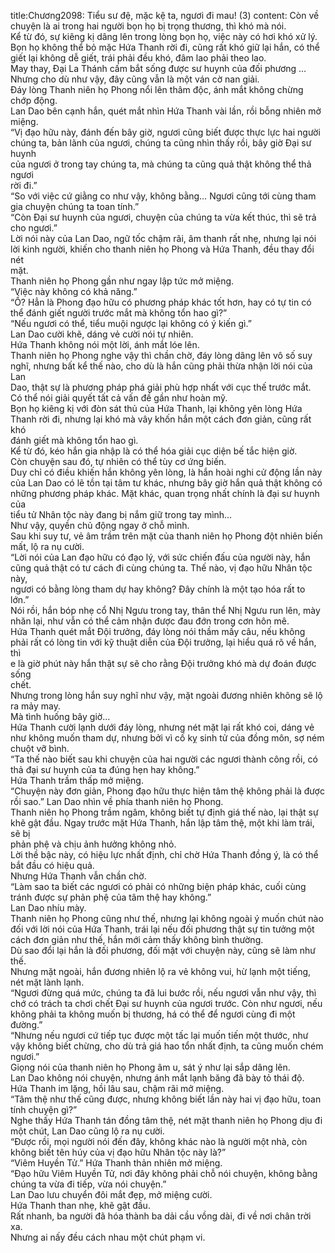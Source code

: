 title:Chương2098: Tiểu sư đệ, mặc kệ ta, ngươi đi mau! (3)
content:
Còn về chuyện là ai trong hai người bọn họ bị trọng thương, thì khó mà nói.<br>Kể từ đó, sự kiêng kị dâng lên trong lòng bọn họ, việc này có hơi khó xử lý.<br>Bọn họ không thể bỏ mặc Hứa Thanh rời đi, cũng rất khó giữ lại hắn, có thể<br>giết lại không dễ giết, trái phải đều khó, đâm lao phải theo lao.<br>May thay, Đại La Thánh cấm bắt sống được sư huynh của đối phương …<br>Nhưng cho dù như vậy, đây cũng vẫn là một ván cờ nan giải.<br>Đáy lòng Thanh niên họ Phong nổi lên thâm độc, ánh mắt không chừng<br>chớp động.<br>Lan Dao bên cạnh hắn, quét mắt nhìn Hứa Thanh vài lần, rồi bỗng nhiên mở<br>miệng.<br>“Vị đạo hữu này, đánh đến bây giờ, ngươi cũng biết được thực lực hai người<br>chúng ta, bản lãnh của ngươi, chúng ta cũng nhìn thấy rồi, bây giờ Đại sư huynh<br>của ngươi ở trong tay chúng ta, mà chúng ta cũng quả thật không thể thả ngươi<br>rời đi.”<br>“So với việc cứ giằng co như vậy, không bằng… Ngươi cũng tới cùng tham<br>gia chuyện chúng ta toan tính.”<br>“Còn Đại sư huynh của ngươi, chuyện của chúng ta vừa kết thúc, thì sẽ trả<br>cho ngươi.”<br>Lời nói này của Lan Dao, ngữ tốc chậm rãi, âm thanh rất nhẹ, nhưng lại nói<br>lời kinh người, khiến cho thanh niên họ Phong và Hứa Thanh, đều thay đổi nét<br>mặt.<br>Thanh niên họ Phong gần như ngay lập tức mở miệng.<br>“Việc này không có khả năng.”<br>“Ồ? Hẳn là Phong đạo hữu có phương pháp khác tốt hơn, hay có tự tin có<br>thể đánh giết người trước mắt mà không tổn hao gì?”<br>“Nếu ngươi có thể, tiểu muội ngược lại không có ý kiến gì.”<br>Lan Dao cười khẽ, dáng vẻ cười nói tự nhiên.<br>Hứa Thanh không nói một lời, ánh mắt lóe lên.<br>Thanh niên họ Phong nghe vậy thì chần chờ, đáy lòng dâng lên vô số suy<br>nghĩ, nhưng bất kể thế nào, cho dù là hắn cũng phải thừa nhận lời nói của Lan<br>Dao, thật sự là phương pháp phá giải phù hợp nhất với cục thế trước mắt.<br>Có thể nói giải quyết tất cả vấn đề gần như hoàn mỹ.<br>Bọn họ kiêng kị với đòn sát thủ của Hứa Thanh, lại không yên lòng Hứa<br>Thanh rời đi, nhưng lại khó mà vây khốn hắn một cách đơn giản, cũng rất khó<br>đánh giết mà không tổn hao gì.<br>Kể từ đó, kéo hắn gia nhập là có thể hóa giải cục diện bế tắc hiện giờ.<br>Còn chuyện sau đó, tự nhiên có thể tùy cơ ứng biến.<br>Duy chỉ có điều khiến hắn không yên lòng, là hắn hoài nghi cử động lần này<br>của Lan Dao có lẽ tồn tại tâm tư khác, nhưng bây giờ hắn quả thật không có<br>những phương pháp khác. Mặt khác, quan trọng nhất chính là đại sư huynh của<br>tiểu tử Nhân tộc này đang bị nắm giữ trong tay mình…<br>Như vậy, quyền chủ động ngay ở chỗ mình.<br>Sau khi suy tư, vẻ âm trầm trên mặt của thanh niên họ Phong đột nhiên biến<br>mất, lộ ra nụ cười.<br>“Lời nói của Lan đạo hữu có đạo lý, với sức chiến đấu của người này, hắn<br>cũng quả thật có tư cách đi cùng chúng ta. Thế nào, vị đạo hữu Nhân tộc này,<br>ngươi có bằng lòng tham dự hay không? Đây chính là một tạo hóa rất to lớn.”<br>Nói rồi, hắn bóp nhẹ cổ Nhị Ngưu trong tay, thân thể Nhị Ngưu run lên, mày<br>nhăn lại, như vẫn có thể cảm nhận được đau đớn trong cơn hôn mê.<br>Hứa Thanh quét mắt Đội trưởng, đáy lòng nói thầm mấy câu, nếu không<br>phải rất có lòng tin với kỹ thuật diễn của Đội trưởng, lại hiểu quá rõ về hắn, thì<br>e là giờ phút này hắn thật sự sẽ cho rằng Đội trưởng khó mà dự đoán được sống<br>chết.<br>Nhưng trong lòng hắn suy nghĩ như vậy, mặt ngoài đương nhiên không sẽ lộ<br>ra mảy may.<br>Mà tình huống bây giờ…<br>Hứa Thanh cười lạnh dưới đáy lòng, nhưng nét mặt lại rất khó coi, dáng vẻ<br>như không muốn tham dự, nhưng bởi vì cố kỵ sinh tử của đồng môn, sợ ném<br>chuột vỡ bình.<br>“Ta thế nào biết sau khi chuyện của hai người các ngươi thành công rồi, có<br>thả đại sư huynh của ta đúng hẹn hay không.”<br>Hứa Thanh trầm thấp mở miệng.<br>“Chuyện này đơn giản, Phong đạo hữu thực hiện tâm thệ không phải là được<br>rồi sao.” Lan Dao nhìn về phía thanh niên họ Phong.<br>Thanh niên họ Phong trầm ngâm, không biết tự định giá thế nào, lại thật sự<br>khẽ gật đầu. Ngay trước mặt Hứa Thanh, hắn lập tâm thệ, một khi làm trái, sẽ bị<br>phản phệ và chịu ảnh hưởng không nhỏ.<br>Lời thề bậc này, có hiệu lực nhất định, chỉ chờ Hứa Thanh đồng ý, là có thể<br>bắt đầu có hiệu quả.<br>Nhưng Hứa Thanh vẫn chần chờ.<br>“Làm sao ta biết các ngươi có phải có những biện pháp khác, cuối cùng<br>tránh được sự phản phệ của tâm thệ hay không.”<br>Lan Dao nhíu mày.<br>Thanh niên họ Phong cũng như thế, nhưng lại không ngoài ý muốn chút nào<br>đối với lời nói của Hứa Thanh, trái lại nếu đối phương thật sự tin tưởng một<br>cách đơn giản như thế, hắn mới cảm thấy không bình thường.<br>Dù sao đổi lại hắn là đối phương, đối mặt với chuyện này, cũng sẽ làm như<br>thế.<br>Nhưng mặt ngoài, hắn đương nhiên lộ ra vẻ không vui, hừ lạnh một tiếng,<br>nét mặt lành lạnh.<br>“Ngươi đừng quá mức, chúng ta đã lui bước rồi, nếu ngươi vẫn như vậy, thì<br>chớ có trách ta chơi chết Đại sư huynh của ngươi trước. Còn như ngươi, nếu<br>không phải ta không muốn bị thương, há có thể để ngươi cùng đi một đường.”<br>“Nhưng nếu ngươi cứ tiếp tục được một tấc lại muốn tiến một thước, như<br>vậy không biết chừng, cho dù trả giá hao tổn nhất định, ta cũng muốn chém<br>ngươi.”<br>Giọng nói của thanh niên họ Phong âm u, sát ý như lại sắp dâng lên.<br>Lan Dao không nói chuyện, nhưng ánh mắt lạnh băng đã bày tỏ thái độ.<br>Hứa Thanh im lặng, hồi lâu sau, chậm rãi mở miệng.<br>“Tâm thệ như thế cũng được, nhưng không biết lần này hai vị đạo hữu, toan<br>tính chuyện gì?”<br>Nghe thấy Hứa Thanh tán đồng tâm thệ, nét mặt thanh niên họ Phong dịu đi<br>một chút, Lan Dao cũng lộ ra nụ cười.<br>“Được rồi, mọi người nói đến đây, không khác nào là người một nhà, còn<br>không biết tên húy của vị đạo hữu Nhân tộc này là?”<br>“Viêm Huyền Tử.” Hứa Thanh thản nhiên mở miệng.<br>“Đạo hữu Viêm Huyền Tử, nơi đây không phải chỗ nói chuyện, không bằng<br>chúng ta vừa đi tiếp, vừa nói chuyện.”<br>Lan Dao lưu chuyển đôi mắt đẹp, mở miệng cười.<br>Hứa Thanh than nhẹ, khẽ gật đầu.<br>Rất nhanh, ba người đã hóa thành ba dải cầu vồng dài, đi về nơi chân trời<br>xa.<br>Nhưng ai nấy đều cách nhau một chút phạm vi.
